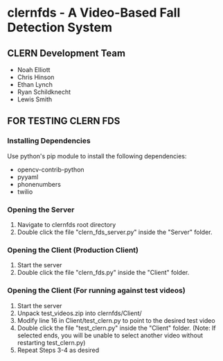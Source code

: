 # clernfds - A Video-Based Fall Detection System

## CLERN Development Team
* Noah Elliott
* Chris Hinson
* Ethan Lynch
* Ryan Schildknecht
* Lewis Smith


## FOR TESTING CLERN FDS

### Installing Dependencies
Use python's pip module to install the following dependencies:
* opencv-contrib-python
* pyyaml
* phonenumbers
* twilio

### Opening the Server
1. Navigate to clernfds root directory
4. Double click the file "clern_fds_server.py" inside the "Server" folder.

### Opening the Client (Production Client)
1. Start the server
3. Double click the file "clern_fds.py" inside the "Client" folder.

### Opening the Client (For running against test videos)
1. Start the server
2. Unpack test_videos.zip into clernfds/Client/
3. Modify line 16 in Client/test_clern.py to point to the desired test video
4. Double click the file "test_clern.py" inside the "Client" folder. (Note: If selected ends, you will be unable to select another video without restarting test_clern.py)
5. Repeat Steps 3-4 as desired
